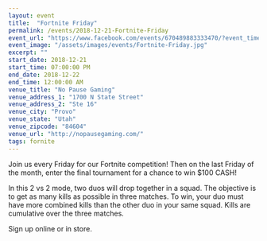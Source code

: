 ```yaml
---
layout: event
title:  "Fortnite Friday"
permalink: /events/2018-12-21-Fortnite-Friday
event_url: "https://www.facebook.com/events/670489883333470/?event_time_id=670489956666796"
event_image: "/assets/images/events/Fortnite-Friday.jpg"
excerpt: ""
start_date: 2018-12-21
start_time: 07:00:00 PM
end_date: 2018-12-22
end_time: 12:00:00 AM
venue_title: "No Pause Gaming"
venue_address_1: "1700 N State Street"
venue_address_2: "Ste 16"
venue_city: "Provo"
venue_state: "Utah"
venue_zipcode: "84604"
venue_url: "http://nopausegaming.com/"
tags: fornite
---
```


Join us every Friday for our Fortnite competition! Then on the last Friday of the month, enter the final tournament for a chance to win $100 CASH! 

In this 2 vs 2 mode, two duos will drop together in a squad. The objective is to get as many kills as possible in three matches. To win, your duo must have more combined kills than the other duo in your same squad. Kills are cumulative over the three matches. 

Sign up online or in store.